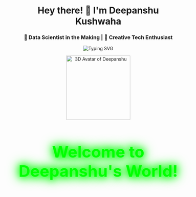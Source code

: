 <!-- START: Catchy Header -->
<h1 align="center">Hey there! 👋 I'm Deepanshu Kushwaha</h1>
<h3 align="center">🚀 Data Scientist in the Making | 🎨 Creative Tech Enthusiast</h3>

<!-- Animated Typing SVG -->
<p align="center">
  <img src="https://readme-typing-svg.herokuapp.com?font=Fira+Code&size=24&pause=1000&color=F78C6C&width=435&lines=Data+Science+Enthusiast;Business+Analyst;Lifelong+Learner" alt="Typing SVG">
</p>

<!-- 3D Avatar -->
<p align="center">
  <img src="https://models.readyplayer.me/6702594bf43d52f8654f0c62.glb" width="200" height="200" alt="3D Avatar of Deepanshu">
</p>

<!-- Glitch Text with Neon Effect -->
<h2 align="center" class="glitch-text" style="font-size:50px; color: #0f0; text-shadow: 0 0 20px #0f0, 0 0 30px #0f0, 0 0 40px #0f0;">
  Welcome to Deepanshu's World!
</h2>

